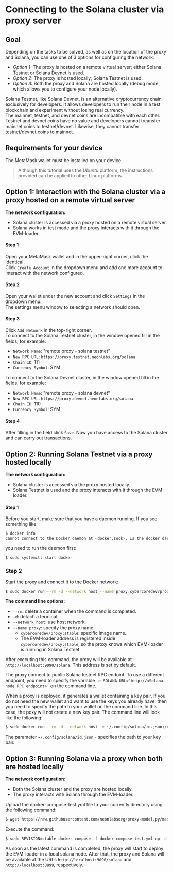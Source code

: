 # Connecting to the Solana cluster via proxy server

## Goal

Depending on the tasks to be solved, as well as on the location of the proxy and Solana, you can use one of 3 options for configuring the network:
  * *Option 1:* The proxy is hosted on a remote virtual server; either Solana Testnet or Solana Devnet is used.
  * *Option 2:* The proxy is hosted locally; Solana Testnet is used.
  * *Option 3:* Both the proxy and Solana are hosted locally (debug mode, which allows you to configure your node locally).

Solana Testnet, like Solana Devnet, is an alternative cryptocurrency chain exclusively for developers. It allows developers to run their node in a test blockchain and experiment without losing real currency.  
The mainnet, testnet, and devnet coins are incompatible with each other. Testnet and devnet coins have no value and developers cannot treansfer mainnet coins to testnet/devnet. Likewise, they cannot transfer testnet/devnet coins to mainnet.

## Requirements for your device

The MetaMask wallet must be installed on your device.  

> Although this tutorial uses the *Ubuntu* platform, the instructions provided can be applied to other Linux platforms.  

## Option 1: Interaction with the Solana cluster via a proxy hosted on a remote virtual server

**The network configuration:**
  * Solana cluster is accessed via a proxy hosted on a remote virtual server.
  * Solana works in test mode and the proxy interacts with it through the EVM-loader.

#### Step 1
Open your MetaMask wallet and in the upper-right corner, click the identical.  
Click `Create Account` in the dropdown menu and add one more account to interact with the network configured.  

#### Step 2
Open your wallet under the new account and click `Settings` in the dropdown menu.  
The settings menu window to selecting a network should open.  

#### Step 3
Click `Add Network` in the top-right corner.  
To connect to the Solana Testnet cluster, in the window opened fill in the fields, for example:
  * `Network Name`: "remote proxy - solana testnet"
  * `New RPC URL`: `https://proxy.testnet.neonlabs.org/solana`
  * `Chain ID`: 111
  * `Currency Symbol`: SYM

To connect to the Solana Devnet cluster, in the window opened fill in the fields, for example:
  * `Network Name`: "remote proxy - solana devnet"
  * `New RPC URL`: `https://proxy.devnet.neonlabs.org/solana`
  * `Chain ID`: 110
  * `Currency Symbol`: SYM

#### Step 4
After filling in the field click `Save`. Now you have access to the Solana cluster and can carry out transactions.

## Option 2: Running Solana Testnet via a proxy hosted locally

**The network configuration:**
  * Solana cluster is accessed via the proxy hosted locally.
  * Solana Testnet is used and the proxy interacts with it through the EVM-loader.

#### Step 1
Before you start, make sure that you have a daemon running. If you see something like:  
```sh
$ docker info
Cannot connect to the Docker daemon at <docker.sock>. Is the docker daemon running?
```
you need to run the daemon first:
```sh
$ sudo systemctl start docker
```

### Step 2
Start the proxy and connect it to the Docker network:

```sh
$ sudo docker run --rm -d --network host --name proxy cybercoredev/proxy:stable
```

**The command line options:**
  * `--rm`: delete a container when the command is completed.
  * `-d`: detach a terminal.
  * `--network host`: use host network.
  * `--name proxy`: specify the proxy name.
    * `cybercoredev/proxy:stable`: specific image name. 
    * The EVM-loader address is registered inside `cybercoredev/proxy:stable`, so the proxy knows which EVM-loader is running in Solana Testnet.

After executing this command, the proxy will be available at `http://localhost:9090/solana`. This address is set by default.

The proxy connect to public Solana testnet RPC endoint. To use a different endpoint, you need to specify the variable `-e SOLANA_URL='http://<Solana-node RPC endpoint>'` on the command line.

When a proxy is deployed, it generates a wallet containing a key pair. If you do not need the new wallet and want to use the keys you already have, then you need to specify the path to your wallet on the command line. In this case, the poxy will not create a new key pair. The command line will look like the following:  

```sh
$ sudo docker run --rm -d --network host -v ~/.config/solana/id.json:/root/.config/solana/id.json --name proxy cybercoredev/proxy:stable
```
The parameter `~/.config/solana/id.json` - specifies the path to your key pair.

## Option 3: Running Solana via a proxy when both are hosted locally

**The network configuration:**
  * Both the Solana cluster and the proxy are hosted locally.
  * The proxy interacts with Solana through the EVM-loader.

Upload the docker-compose-test.yml file to your currently directory using the following command:
```sh
$ wget https://raw.githubusercontent.com/neonlabsorg/proxy-model.py/master/proxy/docker-compose-test.yml
```
Execute the command:
```sh
$ sudo REVISION=stable docker-compose -f docker-compose-test.yml up -d
```
As soon as the latest command is completed, the proxy will start to deploy the EVM-loader in a local solana node. After that, the proxy and Solana will be available at the URLs `http://localhost:9090/solana` and `http://localhost:8899`, respectively.

